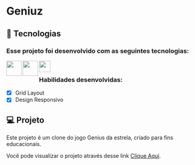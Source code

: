 # Geniuz

## 🚀 Tecnologias

### Esse projeto foi desenvolvido com as seguintes tecnologias:

<div>
  <img align="left" src="https://camo.githubusercontent.com/8c5de8555e3687badff2e78d1fdca40796263b61fa6b27153cf12149af0568f3/68747470733a2f2f6d6175726963696f6d696b756c736b692e6769746875622e696f2f696d672f6c6f676f732f68746d6c2e706e67" width="40px">
  <img align="left" src="https://cdn.freebiesupply.com/logos/large/2x/css3-logo-png-transparent.png" width="40px">
  <img align="left" src="https://cdn.iconscout.com/icon/free/png-256/javascript-2752148-2284965.png" width="30px">
</div>

<br/>

### Habilidades desenvolvidas:
- [X] Grid Layout
- [X] Design Responsivo

## 💻 Projeto

Este projeto é um clone do jogo Genius da estrela, criado para fins educacionais.

Você pode visualizar o projeto através desse link <a href="https://klaytonjr.github.io/DIO-genius/">Clique Aqui</a>.
